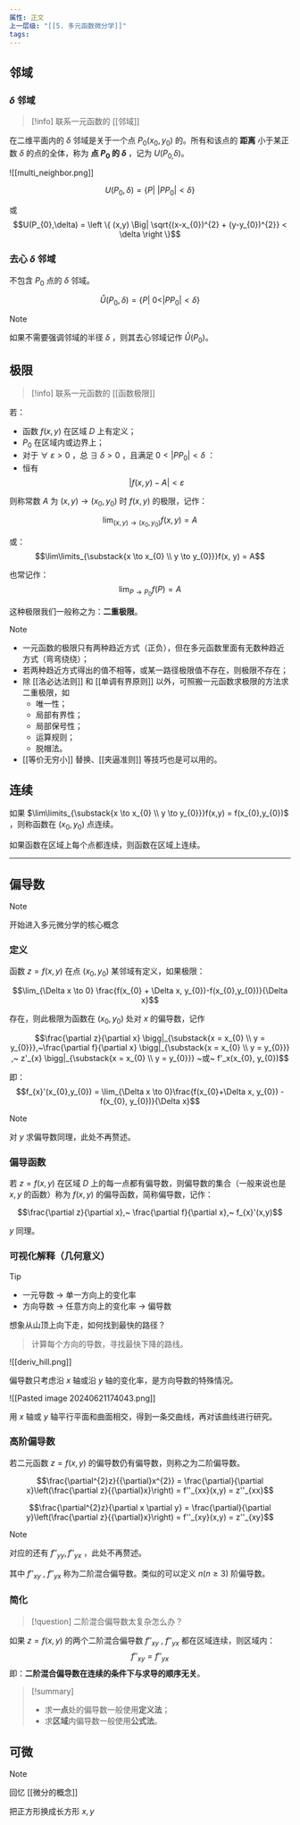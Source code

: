```yaml
---
属性: 正文
上一层级: "[[5. 多元函数微分学]]"
tags:
---
```


## 邻域

### $\delta$ 邻域

> [!info] 
> 联系一元函数的 [[邻域]]

在二维平面内的 $\delta$ 邻域是关于一个点 $P_0(x_0,y_0)$ 的。所有和该点的 **距离** 小于某正数 $\delta$ 的点的全体，称为 **点 $P_{0}$ 的 $\delta$** ，记为 $U(P_{0,}\delta)$。

![[multi_neighbor.png]]

$$U(P_{0},\delta) = \{ P | ~|PP_{0}| < \delta \}$$

或 $$U(P_{0},\delta) = \left \{ (x,y) \Big| \sqrt{(x-x_{0})^{2} + (y-y_{0})^{2}} < \delta \right \}$$

### 去心 $\delta$ 邻域

不包含 $P_{0}$ 点的 $\delta$ 邻域。

$$ \mathring{U} (P_{0},\delta) = \{ P |~ 0 < |PP_{0}| < \delta \}$$

> [!note] 
> 如果不需要强调邻域的半径 $\delta$ ，则其去心邻域记作 $\mathring{U}(P_{0})$。

## 极限

 > [!info] 
 > 联系一元函数的 [[函数极限]]

若：
- 函数 $f(x,y)$ 在区域 $D$ 上有定义；
- $P_{0}$ 在区域内或边界上；
- 对于 $\forall~ \varepsilon > 0$ ，总 $\exists~ \delta > 0$ ，且满足 $0 < |PP_{0}| < \delta$ ：
- 恒有 $$|f(x,y) - A| < \varepsilon$$

则称常数 $A$ 为 $(x,y) \to (x_{0},y_{0})$ 时 $f(x,y)$ 的极限，记作：

$$\lim_{(x,y) \to (x_{0},y_{0})} f(x,y) = A$$

或： $$\lim\limits_{\substack{x \to x_{0} \\ y \to y_{0}}}f(x, y) = A$$

也常记作： $$\lim_{P \to P_{0}}f(P) = A$$

这种极限我们一般称之为：**二重极限**。

> [!note] 
> 
> - 一元函数的极限只有两种趋近方式（正负），但在多元函数里面有无数种趋近方式（弯弯绕绕）；
> - 若两种趋近方式得出的值不相等，或某一路径极限值不存在，则极限不存在；
> - 除 [[洛必达法则]] 和 [[单调有界原则]] 以外，可照搬一元函数求极限的方法求二重极限，如
> 	- 唯一性；
> 	- 局部有界性；
> 	- 局部保号性；
> 	- 运算规则；
> 	- 脱帽法。
> - [[等价无穷小]] 替换、[[夹逼准则]] 等技巧也是可以用的。

## 连续

如果 $\lim\limits_{\substack{x \to x_{0} \\ y \to y_{0}}}f(x,y) = f(x_{0},y_{0})$ ，则称函数在 $(x_{0},y_{0})$ 点连续。

如果函数在区域上每个点都连续，则函数在区域上连续。

---

## 偏导数

> [!note] 
> 开始进入多元微分学的核心概念

### 定义

函数 $z=f(x,y)$ 在点 $(x_{0},y_{0})$ 某邻域有定义，如果极限：

$$\lim_{\Delta x \to 0} \frac{f(x_{0} + \Delta x, y_{0})-f(x_{0},y_{0})}{\Delta x}$$

存在，则此极限为函数在 $(x_{0}, y_{0})$ 处对 $x$ 的偏导数，记作

$$\frac{\partial z}{\partial x} \bigg|_{\substack{x = x_{0} \\ y = y_{0}}},~\frac{\partial f}{\partial x} \bigg|_{\substack{x = x_{0} \\ y = y_{0}}} ,~ z'_{x} \bigg|_{\substack{x = x_{0} \\ y = y_{0}}} ~或~ f'_x(x_{0}, y_{0})$$

即：$$f_{x}'(x_{0},y_{0}) = \lim_{\Delta x \to 0}\frac{f(x_{0}+\Delta x, y_{0}) - f(x_{0}, y_{0})}{\Delta x}$$

> [!note] 
> 对 $y$ 求偏导数同理，此处不再赘述。

### 偏导函数

若 $z=f(x,y)$ 在区域 $D$ 上的每一点都有偏导数，则偏导数的集合（一般来说也是 $x, y$ 的函数）称为 $f(x,y)$ 的偏导函数，简称偏导数，记作：

$$\frac{\partial z}{\partial x},~ \frac{\partial f}{\partial x},~ f_{x}'(x,y)$$

$y$ 同理。

### 可视化解释（几何意义）

> [!tip] 
> - 一元导数 $\to$ 单一方向上的变化率
> - 方向导数 $\to$ 任意方向上的变化率 $\to$ 偏导数

想象从山顶上向下走，如何找到最快的路径？

> 计算每个方向的导数，寻找最快下降的路线。

![[deriv_hill.png]]

偏导数只考虑沿 $x$ 轴或沿 $y$ 轴的变化率，是方向导数的特殊情况。

![[Pasted image 20240621174043.png]]

用 $x$ 轴或 $y$ 轴平行平面和曲面相交，得到一条交曲线，再对该曲线进行研究。

### 高阶偏导数

若二元函数 $z=f(x,y)$ 的偏导数仍有偏导数，则称之为二阶偏导数。

$$\frac{\partial^{2}z}{{\partial}x^{2}} = \frac{\partial}{\partial x}\left(\frac{\partial z}{{\partial}x}\right) = f''_{xx}(x,y) = z''_{xx}$$

$$\frac{\partial^{2}z}{\partial x \partial y} = \frac{\partial}{\partial y}\left(\frac{\partial z}{{\partial}x}\right) = f''_{xy}(x,y) = z''_{xy}$$

> [!note] 
> 对应的还有 $f''_{yy}, f''_{yx}$ ，此处不再赘述。

其中 $f''_{xy} ~,~ f''_{yx}$ 称为二阶混合偏导数。类似的可以定义 $n(n \ge 3)$ 阶偏导数。

### 简化

> [!question] 
> 二阶混合偏导数太复杂怎么办？

如果 $z=f(x,y)$ 的两个二阶混合偏导数 $f''_{xy} ~,~ f''_{yx}$ 都在区域连续，则区域内： $$f''_{xy} = f''_{yx}$$ 即：**二阶混合偏导数在连续的条件下与求导的顺序无关**。


> [!summary]
>  
> - 求**一点**处的偏导数一般使用**定义法**；
> - 求**区域**内偏导数一般使用**公式法**。


## 可微

> [!note] 
> 回忆 [[微分的概念]]

把正方形换成长方形 $x,y$


